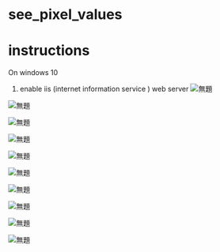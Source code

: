 # see_pixel_values

# instructions

On windows 10

1. enable iis (internet information service ) web server
![無題](https://user-images.githubusercontent.com/56218301/143484778-de3d3c5e-6469-4eac-98e8-29061f7679b6.png)

![無題](https://user-images.githubusercontent.com/56218301/143484872-97a3d7d4-9168-48b5-9c11-9d18aab5298c.png)

![無題](https://user-images.githubusercontent.com/56218301/143484959-f4bfa3e4-aafd-4de0-95c8-b12a92fa6d3a.png)

![無題](https://user-images.githubusercontent.com/56218301/143485095-c84f6d4d-ab1f-44b5-900a-015265d36c65.png)

![無題](https://user-images.githubusercontent.com/56218301/143485252-b73010c1-af0a-45d0-aca3-8f1c4a7bdf5f.png)

![無題](https://user-images.githubusercontent.com/56218301/143485339-146297d0-cbf2-40d6-bbc8-093596660226.png)

![無題](https://user-images.githubusercontent.com/56218301/143485479-85d5b672-6640-45d8-9ee8-08667d0836c3.png)

![無題](https://user-images.githubusercontent.com/56218301/143485580-58fc556b-a25b-45d9-9365-904566abd43f.png)

![無題](https://user-images.githubusercontent.com/56218301/143485631-40f30d34-d069-4a2b-9f28-6e665ff2ac91.png)

![無題](https://user-images.githubusercontent.com/56218301/143485745-befe2f3a-f3a2-4bb8-90e7-4230ea6668f9.png)















